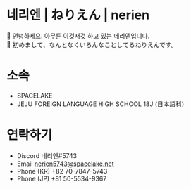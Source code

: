 # 네리엔 | ねりえん | nerien
👋 언녕하세요. 아무튼 이것저것 하고 있는 네리엔입니다.<br>
👋 初めまして、なんとなくいろんなことしてるねりえんです。<br>
# 소속
- SPACELAKE
- JEJU FOREIGN LANGUAGE HIGH SCHOOL 18J (日本語科)
# 연락하기
- Discord 네리엔#5743
- Email nerien5743@spacelake.net
- Phone (KR) +82 70-7847-5743
- Phone (JP) +81 50-5534-9367
